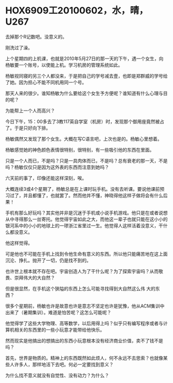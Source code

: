 # HOX6909工20100602，水，晴，U267

去掉那个R记数吧。没意义的。

刚洗过了澡。

上个星期四的上机课，也就是2010年5月27日的那一天的下午，遇一个女生，向杨敏要一个账号，以使能上机。学习机房的管理系统如此。

杨敏视同寝的另三个人都没来，于是把自己的学号减去壹，也即是郑群威的学号给了她。因为担心不能不同机用同一个号。

那天人来的很少。谁知杨敏为什么要给这个女生予方便呢？谁知道有什么心理与目的呢？

为能帮上一个人而高兴？

今日下午，15：00多去了3教117英自学室（机房）时，发现那个御用座竟然被占了。于是只好向下排。

杨敏偶然又发现了那个女生。大概在写C语言吧，上次也是的。杨敏心里想着。

杨敏感觉她的神色颜色表情很特别，很特别，有一些吸引他的东西在里面。

只是一个人而已，不是吗？只是一具肉体而已，不是吗？总有衰老的那一天，不是吗？杨敏仅仅只是因为这外表的东西而注意到她吗？

六天前的事了，印像还能这样深刻，唉。

大概连续3或4个星期了，杨敏总是在上课时玩手机。没有去听课。要说他课前预习过了，并且都懂了，也就罢了。然而他并不懂，神晓得他这样子做将会有什么后果！

手机有那么好玩吗？其实他并非是沉迷于手机或小说手机游戏。他只是在或者说想从中寻得那么一丝寄托。他觉得宇宙如此之大，而他这一辈子也就只能在这小小的银河系中的小小的地球上的一璆浙江省里过一生。他觉得人这样活着没意义，干什么都没意义。

他这样觉得。

可是他也不可能在手机上找到令他生命有意义的东西。所以他只能痛苦地在这上面沉沦、挣扎。抛开了一切，仍是找不到的。

也许世上根本就不存在吧。宇宙创造人为了干什么呢？为了探索宇宙吗？从而敬畏、崇拜伟大的大自然？

但是很显然，在手机这个狭隘的东西上怎么可能寻找得到大自然这么伟 大的东西？

很多个星期前，杨敏也许是故意也许是意志不坚定也许是犹豫，他从ACM集训中出来了（暑期集训）。难道是怕苦呢？这怎么可能呢？

他觉得学了这些大学物理、高等数学，以后用得上吗？似乎只有编写程序或者与计算机相关的东西里的一些小玩意才能带给他快乐。

然而现实是他搞出的想搞出的东西小玩意根本没有经济商业价值，卖不了钱不是吗？

首先，世界是物质的。精神上的东西既然如此烦人，何不永远不去思索？也就像某些人许多人，那样地活下去吧。何必一定要找到意义？

为什么找不意义就没有自觉性、没有动力？为什么？
